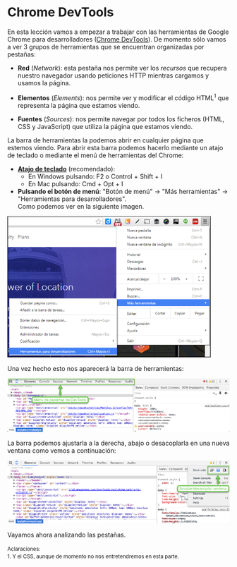 # Chrome DevTools

En esta lección vamos a empezar a trabajar con las herramientas de Google Chrome para desarrolladores ([Chrome DevTools](https://developer.chrome.com/devtools)). De momento sólo vamos a ver 3 grupos de herramientas que se encuentran organizadas por pestañas:

* **Red** (*Network*): esta pestaña nos permite ver los *recursos* que recupera nuestro navegador usando peticiones HTTP mientras cargamos y usamos la página.

* **Elementos** (*Elements*): nos permite ver y modificar el código HTML<sup>1</sup> que representa la página que estamos viendo.

* **Fuentes** (*Sources*): nos permite navegar por todos los ficheros (HTML, CSS y JavaScript) que utiliza la página que estamos viendo.

La barra de herramientas la podemos abrir en cualquier página que estemos viendo. Para abrir esta barra podemos hacerlo mediante un atajo de teclado o mediante el menú de herramientas del Chrome:

* **[Atajo de teclado](https://developer.chrome.com/devtools/docs/shortcuts#opening-devtools)** (recomendado):
   * En Windows pulsando: F2 o Control + Shift + I
   * En Mac pulsando: Cmd + Opt + I
* **Pulsando el botón de menú**: "Botón de menú" -> "Más herramientas" -> "Herramientas para desarrolladores".<br> Como podemos ver en la siguiente imagen.


[<img src="images/menu_abrir_devtools.png" height="320">](images/menu_abrir_devtools.png)

Una vez hecho esto nos aparecerá la barra de herramientas:

[![](images/chrome_devtools.png)](images/chrome_devtools.png)

La barra podemos ajustarla a la derecha, abajo o desacoplarla en una nueva ventana como vemos a continuación: 

![](images/dock_side.png)

Vayamos ahora analizando las pestañas.

<small>Aclaraciones:</small><br>
<small>1. Y el CSS, aunque de momento no nos entretendremos en esta parte.</small><br>